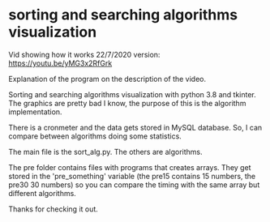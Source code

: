 # sorting and searching algorithms visualization

Vid showing how it works 22/7/2020 version: https://youtu.be/yMG3x2RfGrk

Explanation of the program on the description of the video.

Sorting and searching algorithms visualization with python 3.8 and tkinter. The graphics are pretty bad I know, the purpose of this is the algorithm implementation.

There is a cronmeter and the data gets stored in MySQL database. So, I can compare between algorithms doing some statistics.

The main file is the sort_alg.py. The others are algorithms. 

The pre folder contains files with programs that creates arrays. They get stored in the 'pre_something' variable (the pre15 contains 15 numbers, the pre30 30 numbers) so you can compare the timing with the same array but different algorithms.

Thanks for checking it out.